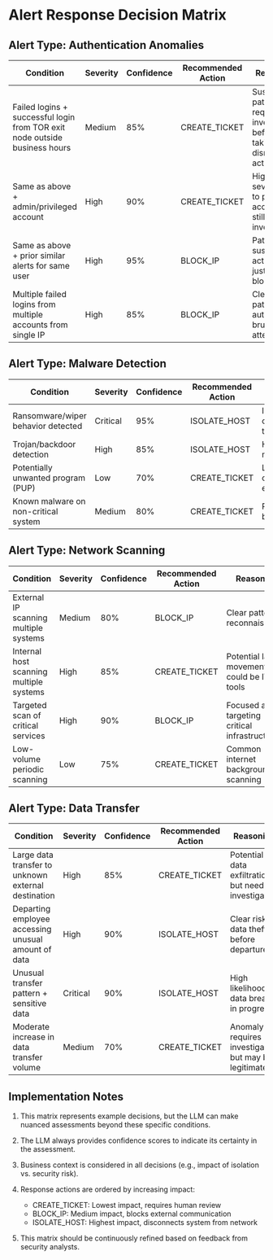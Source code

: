 # Alert Response Decision Matrix

## Alert Type: Authentication Anomalies

| Condition | Severity | Confidence | Recommended Action | Reasoning |
|-----------|----------|------------|-------------------|-----------|
| Failed logins + successful login from TOR exit node outside business hours | Medium | 85% | CREATE_TICKET | Suspicious pattern but requires investigation before taking disruptive actions |
| Same as above + admin/privileged account | High | 90% | CREATE_TICKET | Higher severity due to privileged access, but still needs investigation |
| Same as above + prior similar alerts for same user | High | 95% | BLOCK_IP | Pattern of suspicious activity justifies blocking |
| Multiple failed logins from multiple accounts from single IP | High | 85% | BLOCK_IP | Clear pattern of automated brute force attempt |

## Alert Type: Malware Detection

| Condition | Severity | Confidence | Recommended Action | Reasoning |
|-----------|----------|------------|-------------------|-----------|
| Ransomware/wiper behavior detected | Critical | 95% | ISOLATE_HOST | Immediate containment needed to prevent spread |
| Trojan/backdoor detection | High | 85% | ISOLATE_HOST | High risk of lateral movement/escalation |
| Potentially unwanted program (PUP) | Low | 70% | CREATE_TICKET | Low risk, requires cleanup but not emergency |
| Known malware on non-critical system | Medium | 80% | CREATE_TICKET | Requires remediation but lower urgency |

## Alert Type: Network Scanning

| Condition | Severity | Confidence | Recommended Action | Reasoning |
|-----------|----------|------------|-------------------|-----------|
| External IP scanning multiple systems | Medium | 80% | BLOCK_IP | Clear pattern of reconnaissance |
| Internal host scanning multiple systems | High | 85% | CREATE_TICKET | Potential lateral movement but could be IT tools |
| Targeted scan of critical services | High | 90% | BLOCK_IP | Focused attack targeting critical infrastructure |
| Low-volume periodic scanning | Low | 75% | CREATE_TICKET | Common internet background scanning |

## Alert Type: Data Transfer

| Condition | Severity | Confidence | Recommended Action | Reasoning |
|-----------|----------|------------|-------------------|-----------|
| Large data transfer to unknown external destination | High | 85% | CREATE_TICKET | Potential data exfiltration but needs investigation |
| Departing employee accessing unusual amount of data | High | 90% | ISOLATE_HOST | Clear risk of data theft before departure |
| Unusual transfer pattern + sensitive data | Critical | 90% | ISOLATE_HOST | High likelihood of data breach in progress |
| Moderate increase in data transfer volume | Medium | 70% | CREATE_TICKET | Anomaly requires investigation but may be legitimate |

## Implementation Notes

1. This matrix represents example decisions, but the LLM can make nuanced assessments beyond these specific conditions.

2. The LLM always provides confidence scores to indicate its certainty in the assessment.

3. Business context is considered in all decisions (e.g., impact of isolation vs. security risk).

4. Response actions are ordered by increasing impact:
   - CREATE_TICKET: Lowest impact, requires human review
   - BLOCK_IP: Medium impact, blocks external communication
   - ISOLATE_HOST: Highest impact, disconnects system from network

5. This matrix should be continuously refined based on feedback from security analysts.